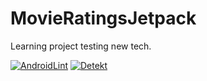# MovieRatingsJetpack
Learning project testing new tech.

[![AndroidLint](https://github.com/Lexus733/MovieRatingsJetpack/actions/workflows/android-lint.yml/badge.svg?branch=main)](https://github.com/Lexus733/MovieRatingsJetpack/actions/workflows/android-lint.yml)
[![Detekt](https://github.com/Lexus733/MovieRatingsJetpack/actions/workflows/detekt.yml/badge.svg?branch=main)](https://github.com/Lexus733/MovieRatingsJetpack/actions/workflows/detekt.yml)
